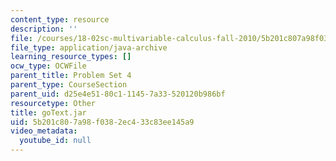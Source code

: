 ```yaml
---
content_type: resource
description: ''
file: /courses/18-02sc-multivariable-calculus-fall-2010/5b201c807a98f0382ec433c83ee145a9_goText.jar
file_type: application/java-archive
learning_resource_types: []
ocw_type: OCWFile
parent_title: Problem Set 4
parent_type: CourseSection
parent_uid: d25e4e51-80c1-1145-7a33-520120b986bf
resourcetype: Other
title: goText.jar
uid: 5b201c80-7a98-f038-2ec4-33c83ee145a9
video_metadata:
  youtube_id: null
---
```

